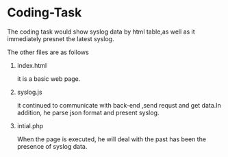 Coding-Task
===========

The coding task would show syslog data by html table,as well as it immediately presnet the latest syslog.

The other files are as follows

1. index.html 

   it is a basic web page.

2. syslog.js 

   it continued to communicate with back-end ,send requst and get data.In addition, he parse 
   json format and present syslog. 

3. intial.php 

   When the page is executed, he will deal with the past has been the presence of syslog data.
   
